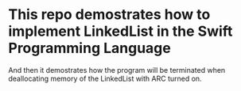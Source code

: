 # This repo demostrates how to implement LinkedList in the Swift Programming Language
And then it demostrates how the program will be terminated when deallocating memory of the LinkedList with ARC turned on.
